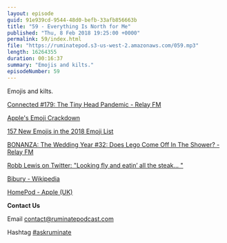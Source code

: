 ```yaml
---
layout: episode
guid: 91e939cd-9544-48d0-befb-33afb856663b
title: "59 - Everything Is North for Me"
published: "Thu, 8 Feb 2018 19:25:00 +0000"
permalink: 59/index.html
file: "https://ruminatepod.s3-us-west-2.amazonaws.com/059.mp3"
length: 16264355
duration: 00:16:37
summary: "Emojis and kilts."
episodeNumber: 59
---
```


Emojis and kilts.

[Connected #179: The Tiny Head Pandemic - Relay FM](https://www.relay.fm/connected/179)

[Apple's Emoji Crackdown](https://blog.emojipedia.org/apples-emoji-crackdown/)

[157 New Emojis in the 2018 Emoji List](https://blog.emojipedia.org/157-new-emojis-in-the-final-2018-emoji-list/)

[BONANZA: The Wedding Year #32: Does Lego Come Off In The Shower? - Relay FM](https://www.relay.fm/bonanza/32)

[Robb Lewis on Twitter: "Looking fly and eatin’ all the steak… "](https://twitter.com/rmlewisuk/status/959945878688686082)

[Bibury - Wikipedia](https://en.wikipedia.org/wiki/Bibury)

[HomePod - Apple (UK)](https://www.apple.com/uk/homepod/?afid=p238%7CshODkXfpH-dc_mtid_20925z4e61671_pcrid_247711797078_&cid=wwa-uk-kwgo-aes-bran-homepod-e-slid--productid-)

**Contact Us**

Email [contact@ruminatepodcast.com](mailto:contact@ruminatepodcast.com)

Hashtag [#askruminate](https://twitter.com/search?q=askruminate)
